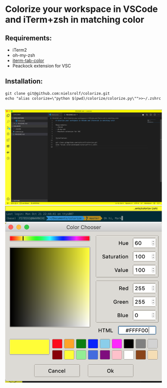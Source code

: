 # Colorize your workspace in VSCode and iTerm+zsh in matching color

## Requirements:
- iTerm2
- oh-my-zsh
- [iterm-tab-color](https://github.com/bernardop/iterm-tab-color-oh-my-zsh)
- Peackock extension for VSC


## Installation:
```
git clone git@github.com:nielsrolf/colorize.git
echo "alias colorize=\"python $(pwd)/colorize/colorize.py\"">>~/.zshrc
```

##
![VSC](https://raw.githubusercontent.com/nielsrolf/colorize/master/demo/vsc.png)
![iterm](https://raw.githubusercontent.com/nielsrolf/colorize/master/demo/iterm.png)
![picker](https://raw.githubusercontent.com/nielsrolf/colorize/master/demo/picker.png)
